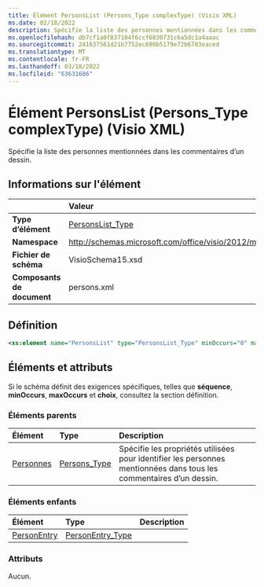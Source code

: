 ```yaml
---
title: Élément PersonsList (Persons_Type complexType) (Visio XML)
ms.date: 02/18/2022
description: Spécifie la liste des personnes mentionnées dans les commentaires d’un dessin.
ms.openlocfilehash: db7cf1a0f837104f6ccf6830731c6a5dc1a4aaac
ms.sourcegitcommit: 241637561d21b7752ec690b5179e72b6703eaced
ms.translationtype: MT
ms.contentlocale: fr-FR
ms.lasthandoff: 03/18/2022
ms.locfileid: "63631686"
---
```

# <a name="personslist-element-persons_type-complextype-visio-xml"></a>Élément PersonsList (Persons_Type complexType) (Visio XML)

Spécifie la liste des personnes mentionnées dans les commentaires d’un dessin.
  
## <a name="element-information"></a>Informations sur l'élément

||Valeur |
|:-----|:-----|
|**Type d’élément** <br/> |[PersonsList_Type](personslist_type-complextypevisio-xml.md) <br/> |
|**Namespace** <br/> |http://schemas.microsoft.com/office/visio/2012/main  <br/> |
|**Fichier de schéma** <br/> |VisioSchema15.xsd  <br/> |
|**Composants de document** <br/> |persons.xml  <br/> |
   
## <a name="definition"></a>Définition

```XML
<xs:element name="PersonsList" type="PersonsList_Type" minOccurs="0" maxOccurs="1" />
```

## <a name="elements-and-attributes"></a>Éléments et attributs

Si le schéma définit des exigences spécifiques, telles que **séquence**, **minOccurs**, **maxOccurs** et **choix**, consultez la section définition. 
  
### <a name="parent-elements"></a>Éléments parents

|**Élément**|**Type**|**Description**|
|:-----|:-----|:-----|
|[Personnes](persons-element-visiodocument_type-complextypevisio-xml.md) <br/> |[Persons_Type](persons_type-complextypevisio-xml.md) <br/> |Spécifie les propriétés utilisées pour identifier les personnes mentionnées dans tous les commentaires d’un dessin. |
   
### <a name="child-elements"></a>Éléments enfants

|**Élément**|**Type**|**Description**|
|:-----|:-----|:-----|
|[PersonEntry](personentry-element-personslist_type-complextypevisio-xml.md) <br/> |[PersonEntry_Type](personentry_type-complextypevisio-xml.md) <br/> ||
   
### <a name="attributes"></a>Attributs

Aucun.
  

